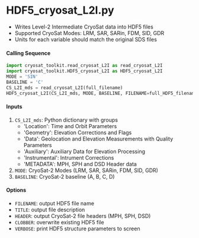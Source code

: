 HDF5_cryosat_L2I.py
===================

- Writes Level-2 Intermediate CryoSat data into HDF5 files
- Supported CryoSat Modes: LRM, SAR, SARin, FDM, SID, GDR
- Units for each variable should match the original SDS files  

#### Calling Sequence
```python
import cryosat_toolkit.read_cryosat_L2I as read_cryosat_L2I
import cryosat_toolkit.HDF5_cryosat_L2I as HDF5_cryosat_L2I
MODE = 'SIN'
BASELINE = 'C'
CS_L2I_mds = read_cryosat_L2I(full_filename)
HDF5_cryosat_L2I(CS_L2I_mds, MODE, BASELINE, FILENAME=full_HDF5_filename)
```

#### Inputs
 1. `CS_L2I_mds`: Python dictionary with groups
     * 'Location': Time and Orbit Parameters
     * 'Geometry': Elevation Corrections and Flags
     * 'Data': Geolocation and Elevation Measurements with Quality Parameters
     * 'Auxiliary': Auxiliary Data for Elevation Processing
     * 'Instrumental': Intrument Corrections
     * 'METADATA': MPH, SPH and DSD Header data
 2. `MODE`: CryoSat-2 Modes  (LRM, SAR, SARin, FDM, SID, GDR)
 3. `BASELINE`: CryoSat-2 baseline (A, B, C, D)

#### Options
 - `FILENAME`: output HDF5 file name
 - `TITLE`: output file description
 - `HEADER`: output CryoSat-2 file headers (MPH, SPH, DSD)
 - `CLOBBER`: overwrite existing HDF5 file
 - `VERBOSE`: print HDF5 structure parameters to screen
